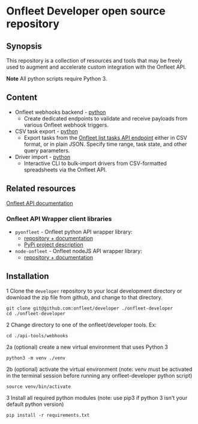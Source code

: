 # Onfleet Developer open source repository

## Synopsis

This repository is a collection of resources and tools that may be freely used to augment and accelerate custom integration with the Onfleet API. 

**Note**  All python scripts require Python 3. 

## Content

* Onfleet webhooks backend - [python](https://github.com/onfleet/developer/tree/master/api-tools/webhooks)
  * Create dedicated endpoints to validate and receive payloads from various Onfleet webhook triggers.
* CSV task export - [python](https://github.com/onfleet/developer/tree/master/api-tools/export-tasks)
  * Export tasks from the [Onfleet list tasks API endpoint](http://docs.onfleet.com/docs/tasks#list-tasks) either in CSV format, or in plain JSON. Specify time range, task state, and other query parameters.
* Driver import - [python](https://github.com/onfleet/developer/tree/master/api-tools/driver_import)
  * Interactive CLI to bulk-import drivers from CSV-formatted spreadsheets via the Onfleet API.

## Related resources

[Onfleet API documentation](http://docs.onfleet.com/docs/introduction)

### Onfleet API Wrapper client libraries

* `pyonfleet` - Onfleet python API wrapper library:
  * [repository + documentation](https://github.com/onfleet/pyonfleet)
  * [PyPi project description](https://pypi.org/project/pyonfleet/)
* `node-onfleet` - Onfleet nodeJS API wrapper library:
  * [repository + documentation](https://github.com/onfleet/node-onfleet)

## Installation

1  Clone the `developer` repository to your local development directory or download the zip file from github, and change to that directory.

```
git clone git@github.com:onfleet/developer ./onfleet-developer
cd ./onfleet-developer
```

2  Change directory to one of the onfleet/developer tools. Ex:

```
cd ./api-tools/webhooks
```

2a  (optional) create a new virtual environment that uses Python 3

```
python3 -m venv ./venv
```

2b  (optional) activate the virtual environment (note: venv must be activated in the terminal session before running any onfleet-developer python script)

```
source venv/bin/activate
```

3  Install all required python modules (note: use pip3 if python 3 isn't your default python version)

```
pip install -r requirements.txt
```

